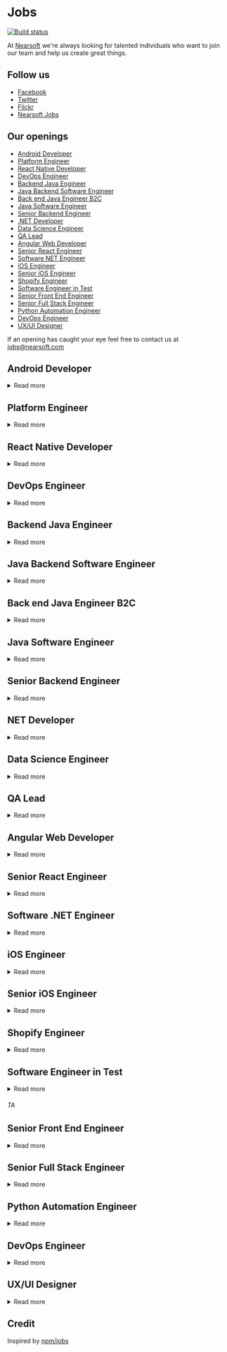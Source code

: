 # Jobs

[![Build status](https://img.shields.io/travis/Nearsoft/jobs.svg)](https://travis-ci.org/Nearsoft/jobs)

At [Nearsoft](https://nearsoft.com) we're always looking for talented individuals who want to join our team and help us create great things.

## Follow us

* [Facebook](https://www.facebook.com/NearsoftInc)
* [Twitter](https://twitter.com/nearsoft)
* [Flickr](https://www.flickr.com/photos/nearsoft)
* [Nearsoft Jobs](http://nearsoftjobs.com)

## Our openings

<!-- yaspeller ignore:start -->


* [Android Developer](#android-developer)
* [Platform Engineer](#Platform-engineer)
* [React Native Developer](#react-native-developer)
* [DevOps Engineer](#devops-engineer)
* [Backend Java Engineer](#backend-java-engineer)
* [Java Backend Software Engineer](#java-backend-software-engineer)
* [Back end Java Engineer B2C](#back-end-java-engineer-b2c)
* [Java Software Engineer](#java-software-engineer)
* [Senior Backend Engineer](#senior-backend-engineer)
* [.NET Developer](#.net-developer)
* [Data Science Engineer](#data-science-engineer)
* [QA Lead](#qa-lead)
* [Angular Web Developer](#angular-web-developer)
* [Senior React Engineer](#senior-react-engineer)
* [Software NET Engineer](#software-net-engineer)
* [iOS Engineer](#ios-engineer)
* [Senior iOS Engineer](#senior-ios-engineer)
* [Shopify Engineer](#shopify-engineer)
* [Software Engineer in Test](#software-engineer-in-test)
* [Senior Front End Engineer](#senior-front-end-engineer)
* [Senior Full Stack Engineer](#senior-full-stack-engineer)
* [Python Automation Engineer](#python-automation-engineer)
* [DevOps Engineer](#devops-engineer)
* [UX/UI Designer](#ux/ui-designer) 

<!-- yaspeller ignore:end -->

If an opening has caught your eye feel free to contact us at jobs@nearsoft.com


## Android Developer

<details><summary>Read more</summary>

You are committed to building amazing Android applications and always strive to improve the user experience. You use your technical skills to write clean and well-structured Java code, using the different design patterns that Java offers.  You enjoy learning and sharing your knowledge.
You are a problem-solver, critical thinker, a great communicator, and an excellent team player.

## Key Requirements

* 3+ years developing native Java Android applications 
* Good understanding of Android architecture, patterns, data structures and open-source libraries.
* Strong object-oriented design and development experience
* Experience with Restful services
* Experience writing test scripts for automation (Espresso is a plus)
* Excellent communication skills

## It's great if you also have:

* Familiar with Scrum/Agile methodologies
* Kotlin knowledge 
* Familiar with CI process 

<!-- yaspeller ignore:start -->
###### *MTW*
<!-- yaspeller ignore:end -->
</details>  
  
  

## Platform Engineer

<details><summary>Read more</summary>

## About the right team member

You love to design, build, and operate distributed systems at large-scale in cloud environments. You know the best software is created through collaboration and iteration and you’re looking for the right opportunity, and the right team, to expand your experience. You seek feedback because it has the ability to turn good work into great work. You like to ship software early and often, you value simplicity and strive to eliminate unnecessary complexity.

We value people who are intellectually curious, who are pragmatic not dogmatic, and people who care about our product, their teammates, and their own personal growth. We are faced with an interesting set of technical challenges and we believe in giving our engineers the autonomy to go and solve them. Much of our team come from non-traditional computing backgrounds; we know that by bringing together a diverse set of voices we’ll be able to build a better product, and a better company. We care less about what languages or frameworks you know, and care more that you are excited to produce high-quality code and be constantly learning. Our engineers work in cross-functional teams that are focused on impact, and movement between teams is encouraged. We work very closely with our brilliant product team to deliver a world class user experience, and ultimately to empower our users to live their fullest, healthiest lives.

## Key Responsibilities

* Use existing commercial and open source tools to create a robust, reliable, and performant platform.
* Build DevOps tooling and processes to increase overall engineering velocity.
* Write clear and concise technical design documents and gather feedback from your team and the broader engineering organization
* Provide leadership and mentorship for junior engineers through code reviews and technical discussions
* Seek different perspectives, and solicit honest feedback

## Requirements

* Infrastructure as code, such as Terraform or CodeFormation
* Cloud Computing management, preferably AWS
* Build Pipeline Management, Jenkins a plus

## Nice to Have

* ETL Experience, Airflow a plus
* Understand reliability and microservice monitoring best practices
* Love fitness!

<!-- yaspeller ignore:start -->
###### *CP*
<!-- yaspeller ignore:end -->
</details>


## React Native Developer

<details><summary>Read more</summary>

We're hiring a talented Senior React Native Engineer to join our growing team where you'll build performant mobile apps on both the iOS and Android platforms. You'll be responsible for architecting and building these applications, as well as coordinating with the teams responsible for other layers of the product infrastructure. Building a product is a highly collaborative effort so a strong team player with a commitment to excellence is required. 

### What You'll Do

* Build pixel-perfect, buttery smooth UIs across both mobile platforms
* Leverage native APIs for deep integrations with both platforms
* Diagnose and fix bugs and performance bottlenecks for performance that feels native
* Reach out to the open source community to encourage and help implement mission-critical software fixes—React Native moves fast and often breaks things
* Maintain code and write automated tests to ensure the product is of the highest quality
* Maximize code sharing between React Web Apps and React Native Apps
* Maintain clean separation of business logic and UI to support internal E2E testing framework

### What You'll Need

* At least 3+ years React Native experience; 7+ years overall engineering experience
* Production-level React Native applications hands-on experience
* JavaScript and TypeScript, including ES6+ syntax understanding
* Redux/MobX/MobX State Tree experience great pluses.
* CI/CD of React Native applications familiarity
* Deep knowledge of functional programming
* Ability to write well-documented, clean TypeScript code
* Rock solid at working with third-party dependencies and debugging dependency conflicts
* Familiarity with native build tools such as XCode, Gradle, Android Studio
* Experience using frameworks from AWS such as Amplify & AppSync.
* Understanding of REST APIs, the document request model and offline storage
* Experience with automated testing suites Jest
* 4 year degree in CS or STEM-Related field, or equivalent work experience

 <!-- yaspeller ignore:start -->
###### *LK*
<!-- yaspeller ignore:end -->
</details>



## DevOps Engineer

<details><summary>Read more</summary>
  

### Qualifications:


* At least one of the following AWS certifications: AWS Solutions Architect – Associate, AWS
Developer – Associate, AWS Sysops Administrator – Associate
* Experience in managing backend Java infrastructure, including the JVM and Tomcat.
* Experience in Linux administration from the command line.
* Experience in Java development.
* Experience in implementing RESTful APIs and testing said APIs through tools such as
POSTman.

### This person will be responsible for the following:

* Setting up AWS infrastructure, such as EC2 instances and load balancers.
* Designing high available architectures in AWS in which to operate 3’rd party applications.
* Installing and validating the installation of 3’rd party applications. This includes things such as
testing that RESTful APIs are available and working.
* Performing security updates on Linux as well as at the application level.
* Orchestrating the management of external system using a configuration management system
(Chef).
* Providing guidance to teams in deployment and maintenance of RESTful services running in
Docker deployed in AWS Fargate.

 <!-- yaspeller ignore:start -->
###### *WGU*
<!-- yaspeller ignore:end -->
</details>
  
  
 

## Backend Java Engineer

<details><summary>Read more</summary>


### Qualifications:

We are seeking a senior Java back-end software engineer/developer

### Coding Requirements:

* 5+ years production-level high-performance Java code
* Memory management, optimization
* Heap profiling and snapshotting
* API-driven development
* Unit and integration tests
* Java 8/11 experience
* Experience with Microservices, JSON, REST APIs, GraphQL, Kubernetes 
* API tools: Swagger
* Build tools:  Gradle, Maven
* Database:  Postgres, Jooq
* Frontend:
* ReactJS, HTML5, CSS

### Nice to have

* Object stores, caching and search tools:  Elastic, Redis, Memcache
* Servlet containers: Jetty, NGINX
* AWS experiences
* Big data: hive, kafka
* NodeJS

### Production Environment:

* Experience coding in a team environment, standups, code reviews
* Able to read and work with other people’s code
* Code repository:  Git, SVN
* Task management: JIRA

### Communication:

* Strong written and verbal English, needs to be able to express ideas clearly (will make allowances for second language issues)
* Slack, video-conferencing primary means of communication
* Email and JIRA

 <!-- yaspeller ignore:start -->
###### *TA*
<!-- yaspeller ignore:end -->
</details>


## Java Backend Software Engineer

<details><summary>Read more</summary>
  
  
 ### Qualifications:

We are seeking a senior Java back-end software engineer/developer

### Coding Requirements:

* 5+ years production-level high-performance Java code
* Memory management, optimization
* Heap profiling and snapshotting
* API-driven development
* Unit and integration tests
* Java 8/11 experience
* Servlet container: Tomcat
* Experience with Microservices, JSON, REST APIs, GraphQL
* API tools: Swagger
* Build tools:  Gradle, Maven
* Database:  Postgres, Jooq

### Nice to have

* Object stores, caching and search tools:  Elastic, Redis, Memcache
* Servlet containers: Jetty, NGINX
* Experience developing complex ETL processes
* Experience working with big data technologies
### Production Environment:

* Experience coding in a team environment, standups, code reviews
* Able to read and work with other people’s code
* Code repository:  SVN, Git
* Task management: JIRA

### Communication:
* Strong written and verbal English, needs to be able to express ideas clearly (will make allowances for second language issues)
* Slack, video-conferencing primary means of communication
* Email and JIRA

 <!-- yaspeller ignore:start -->
###### *TA*
<!-- yaspeller ignore:end -->
</details>
  

## Back end Java Engineer B2C

<details><summary>Read more</summary>
  

  
  ### Qualifications:

*  The ideal candidate for this position will have a broad set of web platform skills including confident knowledge of integration using APIs and similar technologies used for system to system integration over the web.  The candidate will demonstrate solid experience in coding for scale and have a passionate interest in producing high quality code quickly (speed wins!).
* Excellent problem-solving ability with effective debugging of complex systems
* Proficiency with 3+ years’ experience of programming Java
* Adept on the Linux platform and its standard utilities
* Ability to construct complex SQL queries
* Solid understanding of HTTP and other internet protocols
* Able to quickly develop scripts in Perl/Python/Bash and others
* Excellent written and oral communication skills with the ability to communicate complex concepts clearly


### Responsibilities:

* Design and develop simple solutions for complex connectivity upgrades and health challenges.
* Adapt to complex projects, including working closely with cross-functional teams consisting of technical and business stakeholders, and deliver quality code on time.
* Analyse, investigate, and trouble-shoot API integration/interoperability features and issues.
* Continually improve efficiency by contributing to team development of automated tools.
* Improve and add to system documentation for customers who interoperate with our APIs.
* Rotating on-call duty for network connectivity support.

<!-- yaspeller ignore:start -->
###### *TA*
<!-- yaspeller ignore:end -->
</details>
  
  
## Java Software Engineer 

<details><summary>Read more</summary>
  

  
Responsible for the research, design, development, analysis, testing, and implementation of software operating or application systems. Communicates project information to client, project manager, or other design personnel working on projects. Maintains good working relationships with clients and staff. Writes and maintains complete documentation. Supports team members and ensures established goals and deadlines are met. Keeps management informed of status and significant problems.

### Essential Functions and Responsibilities:

* Develop web applications and web services using Java, SOAP, REST, XML, HTTP, and other web
technologies.
* Manage multiple tasks and responsibilities in high-pressure environments; excelling at pinpointing and
resolving problems in early project stages to avoid cost/time expenses
* Deliver high quality projects on time, through ability to design architecture, write high quality code,
and execute effective unit tests
* Optimize performance tuning for high utilization 24x7 access
* Integrate third party products with existing infrastructure
* Excellent verbal and written communication skills and the ability to work equally well in self-managed
and team-based Agile projects.
* Work with internal customers to gather business processes and project requirements
* Researches, designs, and develops computer software systems, in conjunction with hardware product
development applying principles and techniques of computer science, engineering, and mathematical
analysis.
* Analyzes software requirements to determine feasibility of design within time and cost constraints.
* Consults with hardware engineers and other engineering staff to evaluate interface between hardware
and software, and operational and performance requirements of overall system.
* Formulates and designs software system, using scientific analysis and mathematical models to predict
and measure outcome and consequences of design.
* Develops and directs software system testing procedures, programming, and documentation.
* Ensures work area is clean, secure, and well maintained.
* Performs miscellaneous projects as assigned.
* Updates technical skills as required.

### Knowledge, Skill and Abilities:

* Project designs and plans are creative, employ useful technologies, meet deadlines, and fulfill goals and
requirements.
* Project estimates are well-researched and accurate.
* Project testing procedures are effective and timely. Results are well-analyzed and problems are
corrected.
* Required reports and documentation are complete and current.
* Good communication and working relationships exist with clients and co-workers. Concerns are
promptly addressed and any problems effectively resolved.
* Management is appropriately informed of area activities and of any significant problems.
* Company policies and procedures are closely followed.
* Experience with Web Services development: REST/SOAP/SOA/XML/HTML
* Good understanding of issue troubleshooting and performance tuning
* Commitment to quality through the ability to translate complex technical requirements into functional software
using best practices to write high quality code
* Excellent verbal and written communication skills
* Working equally well in self-managed and team-based Agile projects and the ability to provide technical
* guidance and leadership to other team members.

### Minimum Qualifications:

* Minimum of 3 years of experience and a proven track record in developing web-based applications and web
services using Java, SOAP, REST, XML, and other web technologies, including
* Experience interfacing with Oracle databases, and integrating third party products with existing infrastructure.

### Preferred Qualifications:

* NetBeans
* Subversion
* Jira
* Agile/Scrum project development
* IDM/OSSO
* ASP/.Net
* DRUPAL
* Groovy/Grails
* Ruby/Rails
* PHP
* Hibernate/Seam
* Banner
* DROOLS, JBOSS
* Technical Certification
* Application Integration with legacy systems
* JSF, J2EE, Java EE, jQuery, JavaScript
* SQL
* Oracle or other database interface
  
<!-- yaspeller ignore:start -->
###### *WGU*
<!-- yaspeller ignore:end -->
</details>
  
  
## Senior Backend Engineer

<details><summary>Read more</summary>
  
### Key Requirements

* 5+ years NodeJS/Typescript or Java development experience 
* Experience in server/client side JS (nodeJS, expressJS, Typescript) 
* Experience with SQL/noSQL databases 
* Experience building large scale distributed systems 
* Strong object-oriented design and development experience 
* Knowledge of the principles to construct fault-tolerance, reliability and durability software systems 
* Experience building microservices and designing REST APIs 
* Experience with message brokers 
* Proficiency in English, with great interpersonal skills

### It’s great if you also have:

* GCP and/or AWS experience
* Experience with Kafka
* Experience deploying microservices with docker, kubernetes
* Experience with CI/CD using Gitlab-ci
* Experience with some aspect(s) of computer security: network security, application security, security protocols, cryptography, etc...)

<!-- yaspeller ignore:start -->
###### *ULT*
<!-- yaspeller ignore:end -->
</details>


## NET Developer

<details><summary>Read more</summary>
  

### Qualifications:

* 5+ years of professional software development experience as a .NET developer (C#)
* Experience with .NET Core
* Experience with ASP.NET MVC / Web API
* Experience integrating third party services
* Experience providing and consuming REST API
* Deep understanding of TDD and DDD
* Solid understanding of OOP principles and standards, LINQ, Design Patterns and Data
Structures
* Experience in building complex server-side systems
* Strong experience with relational databases
* CI/CD experience
* Some level of experience in front-end development technologies
* Understanding of multi-threading applications

<!-- yaspeller ignore:start -->
###### *NS*
<!-- yaspeller ignore:end -->
</details>


## Data Science Engineer 

<details><summary>Read more</summary>
  

### Qualifications:

* 5+ years of experience as a Data Scientist.
* Strong problem solving skills with an emphasis on product development.
* Experience writing and working with stored procedures, full text searching, Common Table
* Expressions and User Defined Functions.
* Experience doing data modeling using normal forms 1 through 3.
* Solid working knowledge of Python and R.
* Understanding of the different types of ML (i.e. supervised, unsupervised and semi-supervised).
* Intermediate knowledge of ML algorithms such as k-Nearest Neighbors, Naive Bayes, Support Vector Machines (SVM) and Principal Component Analysis (PCA), including their real-world advantages/drawbacks.
* Experience working with one or more of: Classification and Regression Trees, Random Forest Chi-square automatic interaction detection (CHAID) and C4.5 from POC to production.
* Knowledge of the fundamentals of statistics (e.g. variance, covariance, types of distributions, kurtosis, skewness, regression, statistical tests and their proper use).

 <!-- yaspeller ignore:start -->
###### *CPA*
<!-- yaspeller ignore:end -->
</details>

## QA Lead 

<details><summary>Read more</summary>

### Job Duties/Responsibilities

* Gather project schedules, software functional and non-functional requirements from our project teams, and turn them into test plans, test designs, and test cases
* Work closely with stakeholders to setup QA processes and establish best practices
* Create and execute manual & automated tests
* Perform regression testing to ensure no bugs are introduced in new builds
* Estimate, plan and prioritize test activities
* Track quality assurance metrics
* Write test reports for project stakeholders
* Be an integral member of the team that follows the Agile software development lifecycle process
* Debug, troubleshoot, and improve live cloud-based applications

### Minimum Qualifications

* 5-8 years of QA experience with both white box and black box testing
* BS or MS degree in Computer Science or a related degree
* Experience writing test plans, cases, and designs from scratch for large scale distributed applications, web services or RESTful APIs
* Experience creating, executing and reviewing results of functional, integration, and regression testing
* Ability to design and implement test automation & unit testing frameworks.
* Experience with open source test automation frameworks such as Cypress, Selenium, Cucumber or Robot Framework.
* Experience working with JavaScript, Java, Python or a similar programming language
* Setup and maintenance of test environments in AWS or Azure instances

### Desired Experience

* Comfortable using a variety of tools & technologies to investigate and resolve issues (e.g. SQL, RabbitMQ, Elastic Search, Postgres, Postman, JMeter)
* Knowledge of Cloud Technologies and Distributed Systems. Experience with AWS/Azure, Docker and container technologies is a solid plus
* Experience with continuous integration/continuous deployment operations and toolsets (e.g. Jenkins).
* Experience with performance, security and/or stress is a plus.

 <!-- yaspeller ignore:start -->
###### *BL*
<!-- yaspeller ignore:end -->
</details>

## Angular Web Developer

<details><summary>Read more</summary>
  
### Tech stack

* Software Engineer - 5+ years of experience
* Front End
* Angular  8
* Typescript 3.5
* MobX 5.9.0
* Bootstrap 4, ngx-bootstrap for Angular Integration
* Google Analytics
* sass

### Nice to have

* Experience creating UI libraries

### Wants
* Experience integrating internal restful APIs
* Experience integrating internal APIs in frontend application
* Communicates well with other developers/managers with comments, criticisms, and general input.
* Ability to work with and guide junior developers
* Ability to create new features from scratch

### List don’t wants

* Lazy people
* Someone who needs to have their hand held through all tasks
* Not open to new technologies and ideas
* People who go off and do whatever they want

 <!-- yaspeller ignore:start -->
###### *XUP*
<!-- yaspeller ignore:end -->
</details>
  

## Senior React Engineer 

<details><summary>Read more</summary>
  
This position involves partnering closely with peers and product management to ensure on-time high quality delivery of functional requirements. You will also work closely with senior engineers and architects to leverage and improve the core capabilities of the system. You should feel comfortable designing solutions based on product requirements. 

### Responsibilities

* Design, develop, test, and release web applications in accordance with established requirements, standards, processes and best practices
* Maintain and monitor production applications and platforms
* Prepare high quality technical documentation pertaining to business and technical requirements, including writing design documents, test cases and deployment guides
* Collaborate within an Agile development environment

### Minimum qualifications

* At least 7 years of website development experience with proficiency in latest versions of HTML, CSS, Javascript (ES6), ReactJS, or other Javascript libraries
* Thorough understanding of software development life-cycle and Agile process
* Demonstrated knowledge and experience of delivering application from requirement gathering to post-production support in a test-driven and continuous integration environment
* Experience working with unit testing
* Love to build high quality code with efficiency and maintainability in mind
* Experience with responsive web design and a keen eye for aesthetics and design
* Can identify and address performance bottlenecks in a production environment
* Have excellent communication skills and be a mentor and role model to less experienced developers
 
### Desired qualifications
 
* At least 7 years experience with server-side technologies such as NodeJS
 
  <!-- yaspeller ignore:start -->
###### *SHUT*
<!-- yaspeller ignore:end -->
</details>
  
  
## Software .NET Engineer 

<details><summary>Read more</summary>

### Requirements 

* 4+ years of professional software development experience as a .NET developer (C#)Solid understanding of OOP principles and standards, LINQ, Design Patterns and Data Structures
* Strong experience with relational databases
* Experience providing and consuming REST API
* Experience integrating third party APIs and services
* Experience designing and writing unit tests
* Experience with SQL Adapters
* Experience writing stored procedures and performant queries
* Experience in building complex server-side systems
* Experience optimizing for performance in crucial parts of an application
* Some level of experience in ElasticSearch
* Some level of experience in front-end development technologies

<!-- yaspeller ignore:start -->
###### *NS*
<!-- yaspeller ignore:end -->
</details>


## iOS Engineer 

<details><summary>Read more</summary>

We are looking for an iOS Developer with more than 3 years of experience.

### Responsibilities 

* Maintain and develop new features
* Published apps in different platforms 
* Maintain and update the system
* Testing Apps in the Hardware (barcode, scanner, printer, etc.) 

### Must have experience with: 

* Swift 4 & 5
* Core Data
* Keychain
* User defaults
* Unit Testing con Quick/Nimble
* URLSession
* Alamofire  

### Nice to have: 

* Fastlane
* RXSwift
* Pusher
* Travis CI
* Jenkins
* Cocoa Pods
* Charles Proxy
* Bugsnag

<!-- yaspeller ignore:start -->
###### *ACM*
<!-- yaspeller ignore:end -->
</details>


## Senior iOS Engineer 

<details><summary>Read more</summary>
  
### What is the Senior iOS Engineer role?

We are looking for a stellar and passionate Senior iOS Engineer to work on our mobile app development. You’ll be working across multiple teams from platform engineers to designers and data scientists. You’ll be helping to redesign our mobile app to delight our users while transparently capturing the human-computer interaction patterns that drive the platform. Your work will support AI algorithms that identify patterns of brain activity from human-computer interactions and predict the impact that different interventions have on neuropsychological function.
This is a unique opportunity to be part of an exceptional company that is transforming how we diagnose and treat brain disorders affecting hundreds of millions of people globally by applying some of the most innovative techniques in artificial intelligence.

### What yo will be doing:

* iOS architecture planning and implementation
* Design and implement major pieces of functionality in iOS apps
* Interface with internal and external design teams to translate UX and visual designs into application code
* Contribute to developing a culture of testing and quality within the team
* Collaborate with QA team in implementing and maintaining test automation
* Continuously discover, evaluate and implement new technologies or services to maximize development efficiency
* And you will feel good about your work knowing that what you do will make a real difference in the life of someone suffering from a mental or brain disorder

### Who you are:

* You feel good about your work knowing that what you do will affect the lives of millions of people around the world
* Entrepreneurial and eager to thrive in a startup environment
* Strong communicator (oral and written)
* A good person, highly ethical and accepting of others

### Your background and skills:

* An amazing developer; technical challenges of all types excite you
* Excellent knowledge of the mobile landscape, architectures, trends and emerging technologies
* Highly experienced in Objective-C and Swift
* Experience in writing multi-threaded asynchronous code
* Have published two or more iOS apps in the app store
* Proven track record of delivering on tight schedules
* Experience and interest in Android development is a plus!
 B.S. in Computer Science or related field with 6+ years of professional software development experience including 3+ years of iOS app development

Join us in our journey to transform the future of brain health!

<!-- yaspeller ignore:start -->
###### *MND*
<!-- yaspeller ignore:end -->
</details>

## Shopify Engineer 

<details><summary>Read more</summary>
  
### Key Responsibilities

* Develop websites for client and internal projects
* Consult on client project goals (technology stack, development workflow, QA process, deployment strategy, etc.)
* Handle multiple client and internal projects simultaneously

### Duties

* Working with UX and designers to produce tight, forward-thinking, responsive and scalable front-end experiences
* Building out custom Shopify themes and modifying pre-existing themes depending on the scope of the project
* Working with Project Management to scope new functionality requests and supporting Sales to scope new projects

### Requirements

* Minimum of 2+ years experience working within the Shopify Plus platform, including knowledge of Slate / Themekit or similar
* 2+ years working with modern technologies such as HTML5 and CSS3 experience
* 2+ years experience working with Liquid, JavaScript, jQuery and AJAX as necessary
* Knowledge of Shopify Ajax API a plus, as well as experience configuring third party apps
* Superb troubleshooting and debugging skills

<!-- yaspeller ignore:start -->
###### *3RD*
<!-- yaspeller ignore:end -->
</details>
</details>


## Software Engineer in Test

<details><summary>Read more</summary>

### What is the Software Engineer in Test role?

Our service depends on accurate data collection across a wide variety of mobile platforms. We
are looking for a stellar and passionate Software Engineer in Test to perform manual testing of
our mobile and web applications to ensure consistent data capture and correct functionality. In
this role you will actively participate in manual testing and application troubleshooting. You will
need to understand how the client applications use backend services to deliver their
functionality. You will use this understanding to set up specific test scenarios and to help
identify the root cause of defects. As time permits, you will also contribute to automation by
implementing new test cases in an existing automation framework.
Our ideal candidate is a bright and motivated Engineer who is excited about shipping quality
products and eager to apply their experience with manual and automated testing for native
Android and iOS apps. This is a great opportunity for someone who wants to learn and grow as
they are contributing to the quality of our products.

### What you will be doing:

* Writing new test cases or modifying existing to cover new or changed functionality
* Defining test requirements, test strategies and test designs
* Conducting manual testing on mobile, web and back end
* Automating test cases and adding to an existing automation suite
* Manage multiple priorities and tasks in a dynamic work environment

### Who you are:

* You feel good about your work knowing that what you do will affect the lives of millions of people around the world
* Entrepreneurial and eager to thrive in a startup environment
* Strong communicator (oral and written)
* A good person, highly ethical and accepting of others

### Your background and skills:

* Delivering quality products across a wide range of running environments excites you
* You are familiar with manual testing and eager to learn and grow to perform test
automation, test design, development and execution
* Experience with API testing
* Experience with Black box testing
* Experience with Mobile automation testing using Espresso - MUST
* Using Charles proxy, Xcode and Android Studio to follow device activity
* Familiar with GIT & Jira
* Basic knowledge with bash scripting
* Basic knowledge with MongoDB
* Basic knowledge with Xcode and Android Studio
* Working knowledge of Cloud technologies (AWS EC2, Docker) is a plus
* Experience with CI/CD (Jenkins, TeamCity, Bamboo, Fastlane etc.) is a plus
* Strong aptitude for learning new technologies
* You use judgment in selecting methods, techniques and evaluation criteria for
successful results
* B.S. in Computer Science or related field OR equivalent experience
* 2-3 years of experience in testing. Ideally, you’ve had an Internship or two while in school.

 <!-- yaspeller ignore:start -->
###### *MND*
<!-- yaspeller ignore:end -->
</details>


###### *TA*
<!-- yaspeller ignore:end -->
</details>


## Senior Front End Engineer

<details><summary>Read more</summary>

We have an amazing opportunity to work in Hermosillo, Sonora. 

### Tech stack

* HTML5
* CSS3
* JavaScript
* React/Redux
* Angular
* ES5 and ES6
* Web Services and RESTful APIs

### Requirements

* 6+ years of UI development experience
* Development experience with HTML5, CSS3, and JavaScript, and on working on applications with backend and database components
* Experience with JavaScript libraries and frameworks such as React/Redux, Angular, ES5, ES6, and knowledge of how to use and optimize them
* Experience in development of, and/or integration with web services and RESTful APIs
* Experience with source control tools, unit test development and performing code reviews

### Desired Experience:

* Willingness and ability to quickly learn new technologies and frameworks. Demonstrate the ability to research, explain reasons and make informed technology choices.
* Strong understanding of APIs, databases and at least one server-side language (Python, Java, Go)
* Hands on experience working with visualization libraries such as D3.js, plotly.js and/or web.gl
* Familiarity with unit testing frameworks such as Jest, Enzyme, Mocha, Selenium or Cypress
* Good understanding of CI / CD processes and cloud-based deployments

<!-- yaspeller ignore:start -->
###### *BL*
<!-- yaspeller ignore:end -->
</details>


## Senior Full Stack Engineer

<details><summary>Read more</summary>
  
### What you’ll be doing:

* Create REST based microservices and APIs to support mobile and web applications
* Contribute to developing a culture of testing and quality within the team
* Collaborate with QA team in implementing and maintaining test automation
* Continuously discover, evaluate and implement new technologies or services to maximize development efficiency

### Who you are:

* You feel good about your work knowing that what you do will affect the lives of millions of people around the world
* Entrepreneurial and eager to thrive in a startup environment
* Strong communicator
* A good person, highly ethical and accepting of others
* Self-motivated and willing to learn new things and take on new challenges
 
### Your background and skills:

* Preferably fluent in TypeScript/Node.js; Java/Spring/Spring Boot a plus
* Experienced with MongoDB, NoSQL technologies
* Docker experience a plus
* Experienced with service design patterns, multithreading, scalability and performance
* Excellent knowledge of algorithms and data structures
* Familiarity with cloud architectural patterns and microservices, message queues, container orchestration, etc.
* Experience developing and supporting production code
* Able to collaborate with appropriate resources to prepare design create technical design, slicing and sizing of new features and function
* Clear and concise communication skills
* Proven track record of delivering on tight schedule
* B.S. in Computer Science or related field OR equivalent experience
* 6+ years of full-stack software engineering experience developing user-facing features and systems

<!-- yaspeller ignore:start -->
###### *MND*
<!-- yaspeller ignore:end -->

</details>


## Python Automation Engineer

<details><summary>Read more</summary>

* 3-5 years experience in Software Quality with strong demonstrable automation skills in Selenium, Python, PHP or a scripting language used for test regression
* Ability to not only automation, but manually test and apply manual tests to regression scripts quickly and seamlessly to sprint tasks
* Junior/Mid-level Agile experience working with onsite and offsite teams within an Agile development life-cycle
* Experience leading a small, agile quality team across multiple teams and sprints
* Believe in working with other SCRUM teams and context switching when the team and business needs call for the help

<!-- yaspeller ignore:start -->
###### *CT*
<!-- yaspeller ignore:end -->

</details>


## DevOps Engineer

<details><summary>Read more</summary>

### Requirements

* Enterprise public cloud experience with AWS
* Experience writing automation scripts such as Python, Java, Bash, Ruby, Powershell etc.
* Experience working with and coding automated configuration and infrastructure deployment management tools such as Puppet, Chef, Salt, Ansible etc.
* Experience implementing systems and application performance monitoring tools (AppDynamics, New Relic, Sensu, Zenoss, Nagios, etc.); Emphasis on developing custom systems and application monitors
* Hands-on experience with operating system administration and tuning including Linux/Unix and/or Microsoft Operating Systems is required
* Hands-on experience implementing centralized log aggregation and search frameworks such as Splunk, ELK, etc.
* Experience with source control management and how they are used in delivery (Git/TFS/CVS) and conforming to Development organization's SDLC standards
* Strong technical and troubleshooting skills to evaluate, recommend and support new technology as it relates to Web-based applications
* Comfort with facilitating collaboration, open communication and reaching across functional borders
* Prior deployment experience working with software development life-cycle and methodology are strongly desired
* Must be a self-starter and motivated to work with people to get the task accomplished, sometimes with minimal supervision
* High level of customer responsiveness, excellent documentation and communication skills and attention to detail

### Preferences

* Minimum 2 years experience configuration and maintaining network and system security: firewalls (including WAF), security logs and audits, proxies, DMZ
* Minimum 2 years experience with networking principles: routing, naming services, port-mapping, protocols, network address translation, DHCP, IP chaining, etc.
* Experience installing, configuring, and tuning application messaging technologies such as ActiveMQ, JMS, RabbitMQ etc.
* Experience with Software Development tracking and collaboration tools (Atlassian Suite etc.)
* Experience with basic database administration: installation, emergency recovery, creating accounts, tuning SQL queries, indexing

<!-- yaspeller ignore:start -->
###### *SKT*
<!-- yaspeller ignore:end -->

</details>


## UX/UI Designer

<details><summary>Read more</summary>
  
As part of the UX Team, you'll work closely with designers, developers and stakeholders to produce digital products, conduct user research and design engaging UI solutions.
  
### What you'll do

* Create low and high fidelity mockups using best design principles for user interfaces in mobile and Web platforms
* Communicate ideas effectively to key stakeholders in the product development process
* Build a strong relationship with your client by being actively involved in product decisions and tackle the needs at hand
* Conduct usability testings, user interviews and analyze findings to translate into design solutions
* Collaborate with development teams and stakeholders in an Agile environment to produce high-quality digital products
* Analyze and create successful strategies to implement design solutions to products in any phase of the development process
* Create mobile and web user-interface designs following best platform guidelines and practices
* Build design systems including patterns, components, and guidelines for software products
* Support current team initiatives like facilitating workshops, mentoring and creating new content for our blog

### About you

* 3+ years of experience designing digital products
* Fluent in English, written and spoken
* Proven ability to collaborate successfully with cross-­functional teams and software products
* Experience designing User Interfaces for web and mobile platforms
* Experience conducting usability testing, user interviews and analyze findings to translate into design solutions
* Advanced use of Sketch and InVision, or other similar tools
* Ability to self-manage and conduct in a proactive manner

### How to apply

Send your CV and portfolio to: aquijada@nearsoft.com

<!-- yaspeller ignore:start -->

</details>



## Credit

Inspired by [npm/jobs](https://github.com/npm/jobs)
